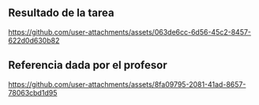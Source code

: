 ## Resultado de la tarea

https://github.com/user-attachments/assets/063de6cc-6d56-45c2-8457-622d0d630b82


## Referencia dada por el profesor

https://github.com/user-attachments/assets/8fa09795-2081-41ad-8657-78063cbd1d95


